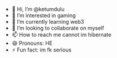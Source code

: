 - 👋 Hi, I’m @ketumdulu
- 👀 I’m interested in gaming
- 🌱 I’m currently learning web3
- 💞️ I’m looking to collaborate on myself
- 📫 How to reach me cannot im hibernate
- 😄 Pronouns: HE
- ⚡ Fun fact: im fk serious

<!---
ketumdulu/ketumdulu is a ✨ special ✨ repository because its `README.md` (this file) appears on your GitHub profile.
You can click the Preview link to take a look at your changes.
--->
